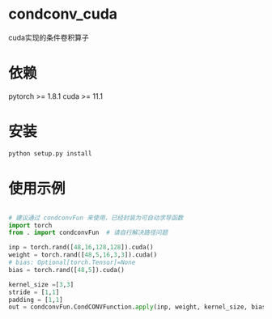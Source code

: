 # condconv_cuda
cuda实现的条件卷积算子

# 依赖
pytorch >= 1.8.1
cuda >= 11.1

# 安装
```sh
python setup.py install
```

# 使用示例
```python

# 建议通过 condconvFun 来使用，已经封装为可自动求导函数
import torch
from . import condconvFun  # 请自行解决路径问题

inp = torch.rand([48,16,128,128]).cuda()
weight = torch.rand([48,5,16,3,3]).cuda()
# bias: Optional[torch.Tensor]=None
bias = torch.rand([48,5]).cuda()

kernel_size =[3,3]
stride = [1,1]
padding = [1,1]
out = condconvFun.CondCONVFunction.apply(inp, weight, kernel_size, bias, stride, padding)
```